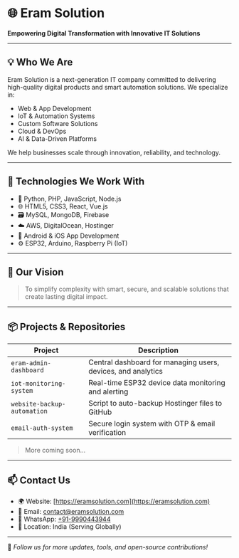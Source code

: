 # 🌐 Eram Solution

**Empowering Digital Transformation with Innovative IT Solutions**

---

## 💡 Who We Are

Eram Solution is a next-generation IT company committed to delivering high-quality digital products and smart automation solutions. We specialize in:

- Web & App Development
- IoT & Automation Systems
- Custom Software Solutions
- Cloud & DevOps
- AI & Data-Driven Platforms

We help businesses scale through innovation, reliability, and technology.

---

## 🔧 Technologies We Work With

- 🧠 Python, PHP, JavaScript, Node.js
- 🌐 HTML5, CSS3, React, Vue.js
- 🗃️ MySQL, MongoDB, Firebase
- ☁️ AWS, DigitalOcean, Hostinger
- 📲 Android & iOS App Development
- ⚙️ ESP32, Arduino, Raspberry Pi (IoT)

---

## 🚀 Our Vision

> To simplify complexity with smart, secure, and scalable solutions that create lasting digital impact.

---

## 📦 Projects & Repositories

| Project | Description |
|--------|-------------|
| `eram-admin-dashboard` | Central dashboard for managing users, devices, and analytics |
| `iot-monitoring-system` | Real-time ESP32 device data monitoring and alerting |
| `website-backup-automation` | Script to auto-backup Hostinger files to GitHub |
| `email-auth-system` | Secure login system with OTP & email verification |

> More coming soon…

---

## 📫 Contact Us

- 🌍 Website: [https://eramsolution.com](https://eramsolution.com)
- 📧 Email: contact@eramsolution.com
- 📱 WhatsApp: [+91-9990443944](https://wa.me/919990443944)
- 🏢 Location: India (Serving Globally)

---

🔗 *Follow us for more updates, tools, and open-source contributions!*


